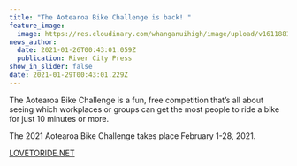 ```yaml
---
title: "The Aotearoa Bike Challenge is back! "
feature_image:
  image: https://res.cloudinary.com/whanganuihigh/image/upload/v1611881012/News/Bike_Challenge_2021.png
news_author:
  date: 2021-01-26T00:43:01.059Z
  publication: River City Press
show_in_slider: false
date: 2021-01-29T00:43:01.229Z
---
```

The Aotearoa Bike Challenge is a fun, free competition that’s all about seeing which workplaces or groups can get the most people to ride a bike for just 10 minutes or more. 

The 2021 Aotearoa Bike Challenge takes place February 1-28, 2021. 

[LOVETORIDE.NET](https://www.lovetoride.net/nz?fbclid=IwAR2TaQkztCE-vtmKOoXwJGMZdp2uLMRx_czRBFtMZofSrcTIZVny84AjWaE)